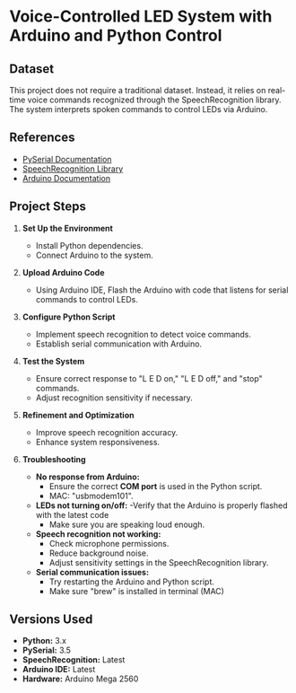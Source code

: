 # Voice-Controlled LED System with Arduino and Python Control  

## Dataset  
This project does not require a traditional dataset. Instead, it relies on real-time voice commands recognized through the SpeechRecognition library. The system interprets spoken commands to control LEDs via Arduino.  

## References  
- [PySerial Documentation](https://pyserial.readthedocs.io/en/latest/)  
- [SpeechRecognition Library](https://pypi.org/project/SpeechRecognition/)  
- [Arduino Documentation](https://www.arduino.cc/reference/en/)  

## Project Steps  

1. **Set Up the Environment**  
   - Install Python dependencies.  
   - Connect Arduino to the system.  

2. **Upload Arduino Code**  
   - Using Arduino IDE, Flash the Arduino with code that listens for serial commands to control LEDs.  

3. **Configure Python Script**  
   - Implement speech recognition to detect voice commands.  
   - Establish serial communication with Arduino.  

4. **Test the System**  
   - Ensure correct response to "L E D on," "L E D off," and "stop" commands.  
   - Adjust recognition sensitivity if necessary.  

5. **Refinement and Optimization**  
   - Improve speech recognition accuracy.  
   - Enhance system responsiveness.  
6. **Troubleshooting**  
   - **No response from Arduino:**
     - Ensure the correct **COM port** is used in the Python script.
     - MAC: "usbmodem101".
   - **LEDs not turning on/off:**
     -Verify that the Arduino is properly flashed with the latest code
     - Make sure you are speaking loud enough.  
   - **Speech recognition not working:**  
     - Check microphone permissions.  
     - Reduce background noise.  
     - Adjust sensitivity settings in the SpeechRecognition library.  
   - **Serial communication issues:**
     - Try restarting the Arduino and Python script.
     - Make sure "brew" is installed in terminal (MAC)  

## Versions Used  
- **Python:** 3.x  
- **PySerial:** 3.5  
- **SpeechRecognition:** Latest  
- **Arduino IDE:** Latest  
- **Hardware:** Arduino Mega 2560  
